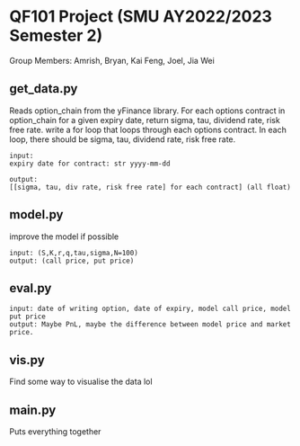 # QF101 Project (SMU AY2022/2023 Semester 2)
Group Members: Amrish, Bryan, Kai Feng, Joel, Jia Wei

## get_data.py
Reads option_chain from the yFinance library. For each options contract in option_chain for a given expiry date, return sigma, tau, dividend rate, risk free rate. 
write a for loop that loops through each options contract. In each loop, there should be sigma, tau, dividend rate, risk free rate. 
```
input: 
expiry date for contract: str yyyy-mm-dd

output: 
[[sigma, tau, div rate, risk free rate] for each contract] (all float)
```

## model.py
improve the model if possible
```
input: (S,K,r,q,tau,sigma,N=100)
output: (call price, put price)
```

## eval.py
```
input: date of writing option, date of expiry, model call price, model put price
output: Maybe PnL, maybe the difference between model price and market price.

```
## vis.py
Find some way to visualise the data lol

## main.py
Puts everything together